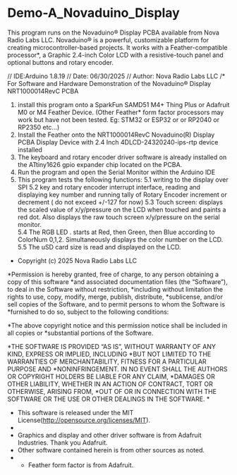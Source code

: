 # Demo-A_Novaduino_Display
This program runs on the Novaduino® Display PCBA available from Nova Radio Labs LLC. Novaduino® is a powerful, customizable platform for creating microcontroller-based projects. It works with a Feather-compatible processor*, a Graphic 2.4-inch Color LCD with a resistive-touch panel and optional buttons and rotary encoder.

// IDE:Arduino 1.8.19
// Date: 06/30/2025
// Author: Nova Radio Labs LLC
/*
For Software and Hardware Demonstration of the Novaduino® Display NRT1000014RevC PCBA

1. install this program onto a SparkFun SAMD51 M4+ Thing Plus or Adafruit M0 or M4 Feather Device.
    (Other Feather* form factor processors may work but have not been tested. Eg: STM32 or ESP32 or 
    or RP2040 or RP2350 etc...)
2. Install the Feather onto the NRT1000014RevC Novaduino(R) Display PCBA
    Display Device with 2.4 Inch 4DLCD-24320240-ips-rtp device installed
3. The keyboard and rotary encoder driver software is already installed on the ATtiny1626 gpio expander chip
   located on the PCBA.
5. Run the program and open the Serial Monitor within the Arduino IDE
6. This program tests the following functions:
    5.1 writing to the display over SPI
    5.2 key and rotary encoder interrupt interface, reading and displaying key number
        and running tally of Rotary Encoder increment or decrement ( do not exceed +/-127 for now)
    5.3 Touch screen: displays the scaled value of x/y/pressure on the LCD when touched and paints
        a red dot. Also displays the raw touch screen x/y/pressure on the serial monitor.      
    5.4 The RGB LED . starts at Red, then Green, then Blue according to ColorNum 0,1,2. Simultaneously 
        displays the color number on the LCD.
    5.5 The uSD card size is read and displayed on the LCD.

 *  Copyright (c) 2025 Nova Radio Labs LLC

 *Permission is hereby granted, free of charge, to any person obtaining a copy of this software 
 *and associated documentation files (the “Software”), to deal in the Software without restriction, 
 *including without limitation the rights to use, copy, modify, merge, publish, distribute, 
 *sublicense, and/or sell copies of the Software, and to permit persons to whom the Software is 
 *furnished to do so, subject to the following conditions:

 *The above copyright notice and this permission notice shall be included in all copies or 
 *substantial portions of the Software.

 *THE SOFTWARE IS PROVIDED “AS IS”, WITHOUT WARRANTY OF ANY KIND, EXPRESS OR IMPLIED, INCLUDING 
 *BUT NOT LIMITED TO THE WARRANTIES OF MERCHANTABILITY, FITNESS FOR A PARTICULAR PURPOSE AND 
 *NONINFRINGEMENT. IN NO EVENT SHALL THE AUTHORS OR COPYRIGHT HOLDERS BE LIABLE FOR ANY CLAIM, 
 *DAMAGES OR OTHER LIABILITY, WHETHER IN AN ACTION OF CONTRACT, TORT OR OTHERWISE, ARISING FROM, 
 *OUT OF OR IN CONNECTION WITH THE SOFTWARE OR THE USE OR OTHER DEALINGS IN THE SOFTWARE.
 *  
 *  This software is released under the MIT License(http://opensource.org/licenses/MIT).
 *  
 *  Graphics and display and other driver software is from Adafruit Industries. Thank you Adafruit.
 *  Other software contained herein is from other sources as noted.
 *  * Feather form factor is from Adafruit.
